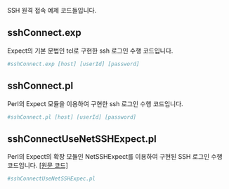 SSH 원격 접속 예제 코드들입니다.

## sshConnect.exp
Expect의 기본 문법인 tcl로 구현한 ssh 로그인 수행 코드입니다.
> 
```bash
#sshConnect.exp [host] [userId] [password]
```

## sshConnect.pl
Perl의 Expect 모듈을 이용하여 구현한 ssh 로그인 수행 코드입니다.
> 
```bash
#sshConnect.pl [host] [userId] [password]
```

## sshConnectUseNetSSHExpect.pl
Perl의 Expect의 확장 모듈인 NetSSHExpect를 이용하여 구현된 SSH 로그인 수행 코드입니다.
[[원문 코드]](https://metacpan.org/pod/distribution/Net-SSH-Expect/lib/Net/SSH/Expect.pod)  
> 
```bash
#sshConnectUseNetSSHExpec.pl
```
